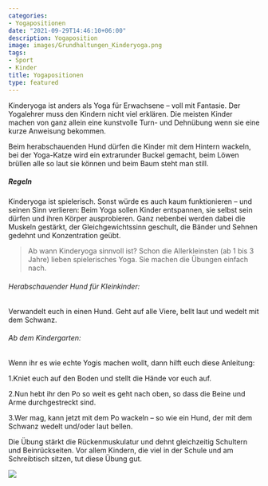 ```yaml
---
categories:
- Yogapositionen
date: "2021-09-29T14:46:10+06:00"
description: Yogaposition
image: images/Grundhaltungen_Kinderyoga.png
tags:
- Sport
- Kinder
title: Yogapositionen
type: featured
---
```



Kinderyoga ist anders als Yoga für Erwachsene – voll mit Fantasie. Der Yogalehrer muss den Kindern nicht viel erklären. Die meisten Kinder machen von ganz allein eine kunstvolle Turn- und Dehnübung wenn sie eine kurze Anweisung bekommen.

Beim herabschauenden Hund dürfen die Kinder mit dem Hintern wackeln, bei der Yoga-Katze wird ein extrarunder Buckel gemacht, beim Löwen brüllen alle so laut sie können und beim Baum steht man still.

##### Regeln

Kinderyoga ist spielerisch. Sonst würde es auch kaum funktionieren – und seinen Sinn verlieren: Beim Yoga sollen Kinder entspannen, sie selbst sein dürfen und ihren Körper ausprobieren. Ganz nebenbei werden dabei die Muskeln gestärkt, der Gleichgewichtssinn geschult, die Bänder und Sehnen gedehnt und Konzentration geübt.

> Ab wann Kinderyoga sinnvoll ist? Schon die Allerkleinsten (ab 1 bis 3 Jahre) lieben spielerisches Yoga. Sie machen die Übungen einfach nach.

###### Herabschauender Hund für Kleinkinder:

Verwandelt euch in einen Hund. Geht auf alle Viere, bellt laut und wedelt mit dem Schwanz.

###### Ab dem Kindergarten:

Wenn ihr es wie echte Yogis machen wollt, dann hilft euch diese Anleitung:

1.Kniet euch auf den Boden und stellt die Hände vor euch auf.

2.Nun hebt ihr den Po so weit es geht nach oben, so dass die Beine und Arme durchgestreckt sind.

3.Wer mag, kann jetzt mit dem Po wackeln – so wie ein Hund, der mit dem Schwanz wedelt und/oder laut bellen.

Die Übung stärkt die Rückenmuskulatur und dehnt gleichzeitig Schultern und Beinrückseiten. Vor allem Kindern, die viel in der Schule und am Schreibtisch sitzen, tut diese Übung gut.

![](../images/post-img.jpg)

